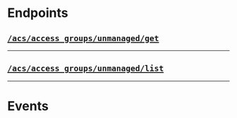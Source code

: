 # Endpoints

## [`/acs/access_groups/unmanaged/get`](./get.md)



---

## [`/acs/access_groups/unmanaged/list`](./list.md)



---

# Events